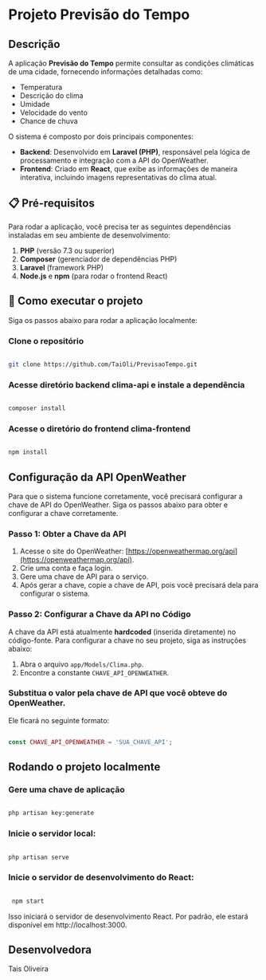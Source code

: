 # Projeto Previsão do Tempo

## Descrição

A aplicação **Previsão do Tempo** permite consultar as condições climáticas de uma cidade, fornecendo informações detalhadas como:
- Temperatura
- Descrição do clima
- Umidade
- Velocidade do vento
- Chance de chuva

O sistema é composto por dois principais componentes:

- **Backend**: Desenvolvido em **Laravel (PHP)**, responsável pela lógica de processamento e integração com a API do OpenWeather.
- **Frontend**: Criado em **React**, que exibe as informações de maneira interativa, incluindo imagens representativas do clima atual.

## 📋 Pré-requisitos

Para rodar a aplicação, você precisa ter as seguintes dependências instaladas em seu ambiente de desenvolvimento:

1. **PHP** (versão 7.3 ou superior)
2. **Composer** (gerenciador de dependências PHP)
3. **Laravel** (framework PHP)
4. **Node.js** e **npm** (para rodar o frontend React)

## 🚀 Como executar o projeto

Siga os passos abaixo para rodar a aplicação localmente:

### Clone o repositório

```bash

git clone https://github.com/TaiOli/PrevisaoTempo.git

```
### Acesse  diretório backend clima-api e instale a dependência

```bash

composer install

```

### Acesse o diretório do frontend clima-frontend

```bash

npm install

```

##  Configuração da API OpenWeather

Para que o sistema funcione corretamente, você precisará configurar a chave de API do OpenWeather. Siga os passos abaixo para obter e configurar a chave corretamente.

### Passo 1: Obter a Chave da API

1. Acesse o site do OpenWeather: [https://openweathermap.org/api](https://openweathermap.org/api).
2. Crie uma conta e faça login.
3. Gere uma chave de API para o serviço.
4. Após gerar a chave, copie a chave de API, pois você precisará dela para configurar o sistema.

### Passo 2: Configurar a Chave da API no Código

A chave da API está atualmente **hardcoded** (inserida diretamente) no código-fonte. Para configurar a chave no seu projeto, siga as instruções abaixo:

1. Abra o arquivo `app/Models/Clima.php`.
2. Encontre a constante `CHAVE_API_OPENWEATHER`.

### Substitua o valor pela chave de API que você obteve do OpenWeather.

   Ele ficará no seguinte formato:

```php

const CHAVE_API_OPENWEATHER = 'SUA_CHAVE_API';

```

## Rodando o projeto localmente

### Gere uma chave de aplicação

```bash

php artisan key:generate

```

### Inicie o servidor local:

```bash

php artisan serve

```

### Inicie o servidor de desenvolvimento do React:

```bash

 npm start

```

Isso iniciará o servidor de desenvolvimento React. Por padrão, ele estará disponível em http://localhost:3000.


## Desenvolvedora

Tais Oliveira

